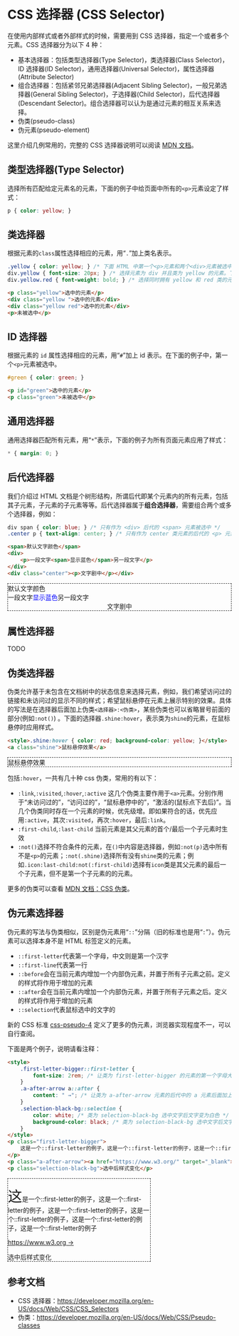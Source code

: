 # CSS 选择器 (CSS Selector)

在使用内部样式或者外部样式的时候，需要用到 CSS 选择器，指定一个或者多个元素。CSS 选择器分为以下 4 种：

- 基本选择器：包括类型选择器(Type Selector)，类选择器(Class Selector)，ID 选择器(ID Selector)，通用选择器(Universal Selector)，属性选择器(Attribute Selector)
- 组合选择器：包括紧邻兄弟选择器(Adjacent Sibling Selector)，一般兄弟选择器(General Sibling Selector)，子选择器(Child Selector)，后代选择器(Descendant Selector)。组合选择器可以认为是通过元素的相互关系来选择。
- 伪类(pseudo-class)
- 伪元素(pseudo-element)

这里介绍几例常用的，完整的 CSS 选择器说明可以阅读 [MDN 文档](https://developer.mozilla.org/en-US/docs/Web/CSS/CSS_Selectors)。

## 类型选择器(Type Selector)

选择所有匹配给定元素名的元素，下面的例子中给页面中所有的`<p>`元素设定了样式：

```css
p { color: yellow; }
```

## 类选择器

根据元素的`class`属性选择相应的元素，用“`.`”加上类名表示。

```css
.yellow { color: yellow; } /* 下面 HTML 中第一个<p>元素和两个<div>元素被选中。*/
div.yellow { font-size: 20px; } /* 选择元素为 div 并且类为 yellow 的元素。下面 HTML 中两个 <div> 元素被选中 */
div.yellow.red { font-weight: bold; } /* 选择同时拥有 yellow 和 red 类的元素。下面 HTML 只有第二个 <div> 元素被选中 */

```

```html
<p class="yellow">选中的元素</p>
<div class="yellow ">选中的元素</div>
<div class="yellow red">选中的元素</div>
<p>未被选中</p>
```

## ID 选择器

根据元素的 `id` 属性选择相应的元素，用“`#`”加上 id 表示。在下面的例子中，第一个`<p>`元素被选中。

```css
#green { color: green; }
```

```html
<p id="green">选中的元素</p>
<p class="green">未被选中</p>
```

## 通用选择器

通用选择器匹配所有元素，用“`*`”表示，下面的例子为所有页面元素应用了样式：

```css
* { margin: 0; }
```

## 后代选择器

我们介绍过 HTML 文档是个树形结构，所谓后代即某个元素内的所有元素，包括其子元素，子元素的子元素等等。后代选择器属于**组合选择器**，需要组合两个或多个选择器，例如：

```css
div span { color: blue; } /* 只有作为 <div> 后代的 <span> 元素被选中 */
.center p { text-align: center; } /* 只有作为 center 类元素的后代的 <p> 元素被选中 */
```

```html
<span>默认文字颜色</span>
<div>
    <p>一段文字<span>显示蓝色</span>另一段文字</p>
</div>
<div class="center"><p>文字剧中</p></div>
```

<div class="example" style="margin: 0; border: 1px dashed">
    <span>默认文字颜色</span>
    <div style="margin: 0;">
        <p style="margin: 0;">一段文字<span style="color: blue;">显示蓝色</span>另一段文字</p>
    </div>
	<div style="margin: 0"><p style="text-align: center; margin: 0">文字剧中</p></div>
</div>

## 属性选择器

TODO

## 伪类选择器

伪类允许基于未包含在文档树中的状态信息来选择元素，例如，我们希望访问过的链接和未访问过的显示不同的样式；希望鼠标悬停在元素上展示特别的效果。具体的写法是在选择器后面加上伪类`<选择器>:<伪类>`，某些伪类也可以省略冒号前面的部分(例如`:not()`) 。下面的选择器`.shine:hover`，表示类为`shine`的元素，在鼠标悬停时应用样式。

```html
<style>.shine:hover { color: red; background-color: yellow; }</style>
<a class="shine">鼠标悬停效果</a>
```

<div style="margin: 0; border: 1px dashed">
<a class="shine">鼠标悬停效果</a>
</div>

包括`:hover`，一共有几十种 css 伪类，常用的有以下：

- `:link`,`:visited`,`:hover`,`:active` 这几个伪类主要作用于`<a>`元素。分别作用于“未访问过的”，“访问过的”，“鼠标悬停中的”，“激活的(鼠标点下去后)”。当几个伪类同时存在一个元素的时候，优先级增。即如果符合的话，优先应用`:active`，其次`:visited`，再次`:hover`，最后`:link`。
- `:first-child`,`:last-child` 当前元素是其父元素的首个/最后一个子元素时生效
- `:not()`选择不符合条件的元素，在`()`中内容是选择器，例如`:not(p)`选中所有不是`<p>`的元素；`:not(.shine)`选择所有没有`shine`类的元素；例如`.icon:last-child:not(:first-child)`选择有`icon`类是其父元素的最后一个子元素，但不是第一个子元素的的元素。

更多的伪类可以查看 [MDN 文档：CSS 伪类](https://developer.mozilla.org/en-US/docs/Web/CSS/Pseudo-classes)。

## 伪元素选择器

伪元素的写法与伪类相似，区别是伪元素用“`::`”分隔（旧的标准也是用“`:`”）。伪元素可以选择本身不是 HTML 标签定义的元素。

- `::first-letter`代表第一个字母，中文则是第一个汉字
- `::first-line`代表第一行
- `::before`会在当前元素内增加一个内部伪元素，并置于所有子元素之前。定义的样式将作用于增加的元素
- `::after`会在当前元素内增加一个内部伪元素，并置于所有子元素之后。定义的样式将作用于增加的元素
- `::selection`代表鼠标选中的文字的

新的 CSS 标准 [css-pseudo-4](https://drafts.csswg.org/css-pseudo-4/) 定义了更多的伪元素，浏览器实现程度不一，可以自行查阅。

下面是两个例子，说明请看注释：

```html
<style>
    .first-letter-bigger::first-letter { 
        font-size: 2rem; /* 让类为 first-letter-bigger 的元素的第一个字母大小为 2rem */
    }
    .a-after-arrow a::after {
        content: " →"; /* 让类为 a-after-arrow 元素的后代中的 a 元素后面加上右箭头 */
    }
    .selection-black-bg::selection {
        color: white; /* 类为 selection-black-bg 选中文字后文字变为白色 */
        background-color: black; /* 类为 selection-black-bg 选中文字后文字背景变为黑色 */
    }
</style>
<p class="first-letter-bigger">
    这是一个::first-letter的例子，这是一个::first-letter的例子，这是一个::first-letter的例子，这是一个::first-letter的例子，这是一个::first-letter的例子，这是一个::first-letter的例子
</p>
<p class="a-after-arrow"><a href="https://www.w3.org/" target="_blank">https://www.w3.org/</a></p>
<p class="selection-black-bg">选中后样式变化</p>
```

<div style="margin: 0; border: 1px dashed; width: 20rem;">
<p class="first-letter-bigger" style="">
    这是一个::first-letter的例子，这是一个::first-letter的例子，这是一个::first-letter的例子，这是一个::first-letter的例子，这是一个::first-letter的例子，这是一个::first-letter的例子
</p>
<p class="a-after-arrow"><a href="https://www.w3.org" target="_blank">https://www.w3.org</a></p>
<p class="selection-black-bg" style="margin: 0">选中后样式变化</p>
</div>


## 参考文档

- CSS 选择器：https://developer.mozilla.org/en-US/docs/Web/CSS/CSS_Selectors
- 伪类：https://developer.mozilla.org/en-US/docs/Web/CSS/Pseudo-classes

<style lang="scss">
    .first-letter-bigger::first-letter { 
        font-size: 2rem; 
    }
    .first-letter-bigger {
        width: 20rem;
    }
    .a-after-arrow a::after {
        content: " →"
    }
    .selection-black-bg::selection {
        color: white;
        background-color: black;
    }
    .shine:hover{ color: red; background-color: yellow; }
</style>